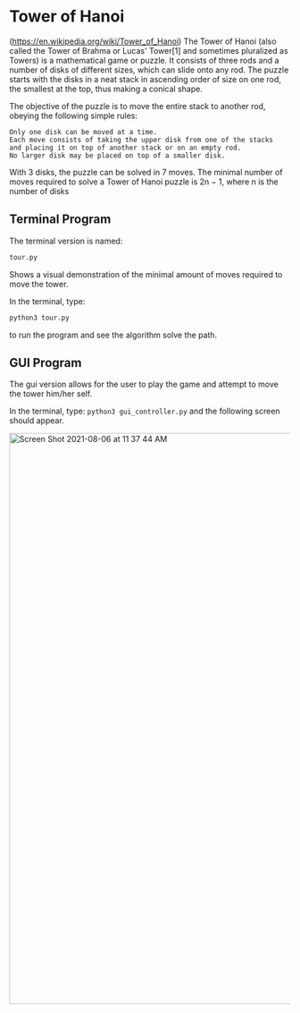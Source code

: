 # Tower of Hanoi


(https://en.wikipedia.org/wiki/Tower_of_Hanoi) The Tower of Hanoi (also called the Tower of Brahma or Lucas' Tower[1] and sometimes pluralized as Towers) is a mathematical game or puzzle. It consists of three rods and a number of disks of different sizes, which can slide onto any rod. The puzzle starts with the disks in a neat stack in ascending order of size on one rod, the smallest at the top, thus making a conical shape.

The objective of the puzzle is to move the entire stack to another rod, obeying the following simple rules:

    Only one disk can be moved at a time.
    Each move consists of taking the upper disk from one of the stacks 
    and placing it on top of another stack or on an empty rod.
    No larger disk may be placed on top of a smaller disk.

With 3 disks, the puzzle can be solved in 7 moves. The minimal number of moves required to solve a Tower of Hanoi puzzle is 2n − 1, where n is the number of disks

Terminal Program
-------------------
The terminal version is named:

```python
tour.py
```

Shows a visual demonstration of the minimal amount of moves required to move the tower.

In the terminal, type:
```python 
python3 tour.py
```
to run the program and see the algorithm solve the path.

GUI Program
-------------------
The gui version allows for the user to play the game and attempt to move the tower him/her self.

In the terminal, type:
```python3 gui_controller.py```
and the following screen should appear.

<img width="1021" alt="Screen Shot 2021-08-06 at 11 37 44 AM" src="https://user-images.githubusercontent.com/28542017/128537701-a7abe86b-97d4-458a-8d18-823188bc10d5.png">
